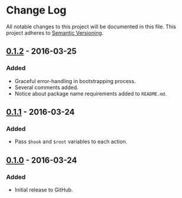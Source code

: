 # Change Log
All notable changes to this project will be documented in this file.
This project adheres to [Semantic Versioning](http://semver.org/).

## [0.1.2] - 2016-03-25
### Added
- Graceful error-handling in bootstrapping process.
- Several comments added.
- Notice about package name requirements added to `README.md`.

## [0.1.1] - 2016-03-24
### Added
- Pass `$hook` and `$root` variables to each action.

## [0.1.0] - 2016-03-24
### Added
- Initial release to GitHub.

[0.1.2]: https://github.com/brightnucleus/php-composter/compare/v0.1.1...v0.1.2
[0.1.1]: https://github.com/brightnucleus/php-composter/compare/v0.1.0...v0.1.1
[0.1.0]: https://github.com/brightnucleus/php-composter/compare/v0.0.0...v0.1.0
